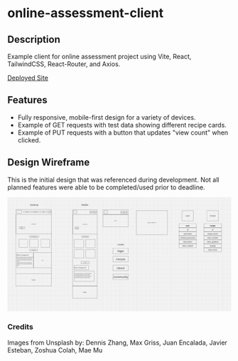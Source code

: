 # online-assessment-client

## Description

Example client for online assessment project using Vite, React, TailwindCSS, React-Router, and Axios.

[Deployed Site](https://warm-blancmange-a405eb.netlify.app/)

## Features
* Fully responsive, mobile-first design for a variety of devices.
* Example of GET requests with test data showing different recipe cards.
* Example of PUT requests with a button that updates "view count" when clicked.

## Design Wireframe
This is the initial design that was referenced during development. Not all planned features were able to be completed/used prior to deadline.

![Wireframe design for example client](./diagram.JPG)

### Credits

Images from Unsplash by:
Dennis Zhang, Max Griss, Juan Encalada, Javier Esteban, Zoshua Colah, Mae Mu
